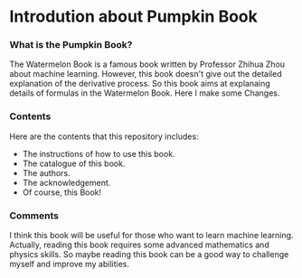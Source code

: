 # Introdution about Pumpkin Book

### What is the Pumpkin Book?
The Watermelon Book is a famous book written by Professor Zhihua Zhou about machine learning. However, this book doesn't give out the detailed explanation of the derivative process. So this book aims at explanaing details of formulas in the Watermelon Book.
Here I make some Changes.
### Contents
Here are the contents that this repository includes:

- The instructions of how to use this book.
- The catalogue of this book.
- The authors.
- The acknowledgement.
- Of course, this Book!

### Comments
I think this book will be useful for those who want to learn machine learning. Actually, reading this book requires some advanced mathematics and physics skills. So maybe reading this book can be a good way to challenge myself and improve my abilities.
